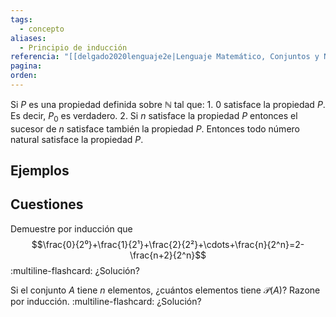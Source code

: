 ```yaml
---
tags:
  - concepto
aliases:
  - Principio de inducción
referencia: "[[delgado2020lenguaje2e|Lenguaje Matemático, Conjuntos y Números (2a ed)]]"
pagina: 
orden:
---
```

Si $P$ es una propiedad definida sobre $\mathbb{N}$ tal que:
    1. $0$ satisface la propiedad $P$. Es decir, $P_0$ es verdadero.
    2. Si $n$ satisface la propiedad $P$ entonces el sucesor de $n$ satisface también la propiedad $P$.
Entonces todo número natural satisface la propiedad $P$.

##  Ejemplos

## Cuestiones

Demuestre por inducción que
$$\frac{0}{2⁰}+\frac{1}{2¹}+\frac{2}{2²}+\cdots+\frac{n}{2^n}=2-\frac{n+2}{2^n}$$
:multiline-flashcard:
¿Solución?

Si el conjunto $A$ tiene $n$ elementos, ¿cuántos elementos tiene $\mathscr{P}(A)$? Razone por inducción.
:multiline-flashcard:
¿Solución?